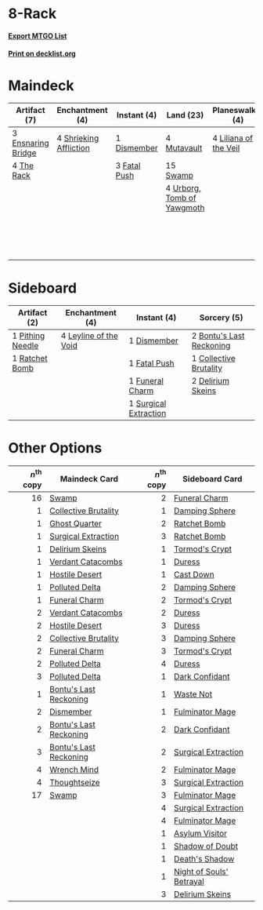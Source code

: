 # 8-Rack

#### [Export MTGO List](../collection/8-Rack/8-Rack.txt)
#### [Print on decklist.org](http://decklist.org/?deckmain=1%09Dismember%0A3%09Ensnaring%20Bridge%0A3%09Fatal%20Push%0A4%09Inquisition%20of%20Kozilek%0A4%09Liliana%20of%20the%20Veil%0A4%09Mutavault%0A4%09Raven's%20Crime%0A4%09Shrieking%20Affliction%0A4%09Smallpox%0A15%09Swamp%0A4%09The%20Rack%0A3%09Thoughtseize%0A4%09Urborg,%20Tomb%20of%20Yawgmoth%0A3%09Wrench%20Mind&deckside=2%09Bontu's%20Last%20Reckoning%0A1%09Collective%20Brutality%0A2%09Delirium%20Skeins%0A1%09Dismember%0A1%09Fatal%20Push%0A1%09Funeral%20Charm%0A4%09Leyline%20of%20the%20Void%0A1%09Pithing%20Needle%0A1%09Ratchet%20Bomb%0A1%09Surgical%20Extraction)
# Maindeck

|                                        Artifact (7)                                        |                                         Enchantment (4)                                         |                                      Instant (4)                                      |                                              Land (23)                                              |                                        Planeswalker (4)                                        |                                           Sorcery (18)                                            |
|--------------------------------------------------------------------------------------------|-------------------------------------------------------------------------------------------------|---------------------------------------------------------------------------------------|-----------------------------------------------------------------------------------------------------|------------------------------------------------------------------------------------------------|---------------------------------------------------------------------------------------------------|
|3 [Ensnaring Bridge](http://gatherer.wizards.com/Pages/Card/Details.aspx?multiverseid=15866)|4 [Shrieking Affliction](http://gatherer.wizards.com/Pages/Card/Details.aspx?multiverseid=265409)|1 [Dismember](http://gatherer.wizards.com/Pages/Card/Details.aspx?multiverseid=382182) |4 [Mutavault](http://gatherer.wizards.com/Pages/Card/Details.aspx?multiverseid=370733)               |4 [Liliana of the Veil](http://gatherer.wizards.com/Pages/Card/Details.aspx?multiverseid=235597)|4 [Inquisition of Kozilek](http://gatherer.wizards.com/Pages/Card/Details.aspx?multiverseid=416897)|
|4 [The Rack](http://gatherer.wizards.com/Pages/Card/Details.aspx?multiverseid=1139)         |                                                                                                 |3 [Fatal Push](http://gatherer.wizards.com/Pages/Card/Details.aspx?multiverseid=423724)|15 [Swamp](http://gatherer.wizards.com/Pages/Card/Details.aspx?multiverseid=439858)                  |                                                                                                |4 [Raven's Crime](http://gatherer.wizards.com/Pages/Card/Details.aspx?multiverseid=153487)         |
|                                                                                            |                                                                                                 |                                                                                       |4 [Urborg, Tomb of Yawgmoth](http://gatherer.wizards.com/Pages/Card/Details.aspx?multiverseid=383425)|                                                                                                |4 [Smallpox](http://gatherer.wizards.com/Pages/Card/Details.aspx?multiverseid=382367)              |
|                                                                                            |                                                                                                 |                                                                                       |                                                                                                     |                                                                                                |3 [Thoughtseize](http://gatherer.wizards.com/Pages/Card/Details.aspx?multiverseid=438676)          |
|                                                                                            |                                                                                                 |                                                                                       |                                                                                                     |                                                                                                |3 [Wrench Mind](http://gatherer.wizards.com/Pages/Card/Details.aspx?multiverseid=438681)           |


# Sideboard

|                                       Artifact (2)                                        |                                        Enchantment (4)                                         |                                          Instant (4)                                           |                                            Sorcery (5)                                            |
|-------------------------------------------------------------------------------------------|------------------------------------------------------------------------------------------------|------------------------------------------------------------------------------------------------|---------------------------------------------------------------------------------------------------|
|1 [Pithing Needle](http://gatherer.wizards.com/Pages/Card/Details.aspx?multiverseid=129526)|4 [Leyline of the Void](http://gatherer.wizards.com/Pages/Card/Details.aspx?multiverseid=107682)|1 [Dismember](http://gatherer.wizards.com/Pages/Card/Details.aspx?multiverseid=382182)          |2 [Bontu's Last Reckoning](http://gatherer.wizards.com/Pages/Card/Details.aspx?multiverseid=430749)|
|1 [Ratchet Bomb](http://gatherer.wizards.com/Pages/Card/Details.aspx?multiverseid=370623)  |                                                                                                |1 [Fatal Push](http://gatherer.wizards.com/Pages/Card/Details.aspx?multiverseid=423724)         |1 [Collective Brutality](http://gatherer.wizards.com/Pages/Card/Details.aspx?multiverseid=414380)  |
|                                                                                           |                                                                                                |1 [Funeral Charm](http://gatherer.wizards.com/Pages/Card/Details.aspx?multiverseid=108895)      |2 [Delirium Skeins](http://gatherer.wizards.com/Pages/Card/Details.aspx?multiverseid=107435)       |
|                                                                                           |                                                                                                |1 [Surgical Extraction](http://gatherer.wizards.com/Pages/Card/Details.aspx?multiverseid=397706)|                                                                                                   |


# Other Options

|*n*<sup>th</sup> copy|                                          Maindeck Card                                          |*n*<sup>th</sup> copy|                                          Sideboard Card                                          |
|--------------------:|-------------------------------------------------------------------------------------------------|--------------------:|--------------------------------------------------------------------------------------------------|
|                   16|[Swamp](http://gatherer.wizards.com/Pages/Card/Details.aspx?multiverseid=439858)                 |                    2|[Funeral Charm](http://gatherer.wizards.com/Pages/Card/Details.aspx?multiverseid=108895)          |
|                    1|[Collective Brutality](http://gatherer.wizards.com/Pages/Card/Details.aspx?multiverseid=414380)  |                    1|[Damping Sphere](http://gatherer.wizards.com/Pages/Card/Details.aspx?multiverseid=443101)         |
|                    1|[Ghost Quarter](http://gatherer.wizards.com/Pages/Card/Details.aspx?multiverseid=389534)         |                    2|[Ratchet Bomb](http://gatherer.wizards.com/Pages/Card/Details.aspx?multiverseid=370623)           |
|                    1|[Surgical Extraction](http://gatherer.wizards.com/Pages/Card/Details.aspx?multiverseid=397706)   |                    3|[Ratchet Bomb](http://gatherer.wizards.com/Pages/Card/Details.aspx?multiverseid=370623)           |
|                    1|[Delirium Skeins](http://gatherer.wizards.com/Pages/Card/Details.aspx?multiverseid=107435)       |                    1|[Tormod's Crypt](http://gatherer.wizards.com/Pages/Card/Details.aspx?multiverseid=389723)         |
|                    1|[Verdant Catacombs](http://gatherer.wizards.com/Pages/Card/Details.aspx?multiverseid=405113)     |                    1|[Duress](http://gatherer.wizards.com/Pages/Card/Details.aspx?multiverseid=14557)                  |
|                    1|[Hostile Desert](http://gatherer.wizards.com/Pages/Card/Details.aspx?multiverseid=430867)        |                    1|[Cast Down](http://gatherer.wizards.com/Pages/Card/Details.aspx?multiverseid=442969)              |
|                    1|[Polluted Delta](http://gatherer.wizards.com/Pages/Card/Details.aspx?multiverseid=405104)        |                    2|[Damping Sphere](http://gatherer.wizards.com/Pages/Card/Details.aspx?multiverseid=443101)         |
|                    1|[Funeral Charm](http://gatherer.wizards.com/Pages/Card/Details.aspx?multiverseid=108895)         |                    2|[Tormod's Crypt](http://gatherer.wizards.com/Pages/Card/Details.aspx?multiverseid=389723)         |
|                    2|[Verdant Catacombs](http://gatherer.wizards.com/Pages/Card/Details.aspx?multiverseid=405113)     |                    2|[Duress](http://gatherer.wizards.com/Pages/Card/Details.aspx?multiverseid=14557)                  |
|                    2|[Hostile Desert](http://gatherer.wizards.com/Pages/Card/Details.aspx?multiverseid=430867)        |                    3|[Duress](http://gatherer.wizards.com/Pages/Card/Details.aspx?multiverseid=14557)                  |
|                    2|[Collective Brutality](http://gatherer.wizards.com/Pages/Card/Details.aspx?multiverseid=414380)  |                    3|[Damping Sphere](http://gatherer.wizards.com/Pages/Card/Details.aspx?multiverseid=443101)         |
|                    2|[Funeral Charm](http://gatherer.wizards.com/Pages/Card/Details.aspx?multiverseid=108895)         |                    3|[Tormod's Crypt](http://gatherer.wizards.com/Pages/Card/Details.aspx?multiverseid=389723)         |
|                    2|[Polluted Delta](http://gatherer.wizards.com/Pages/Card/Details.aspx?multiverseid=405104)        |                    4|[Duress](http://gatherer.wizards.com/Pages/Card/Details.aspx?multiverseid=14557)                  |
|                    3|[Polluted Delta](http://gatherer.wizards.com/Pages/Card/Details.aspx?multiverseid=405104)        |                    1|[Dark Confidant](http://gatherer.wizards.com/Pages/Card/Details.aspx?multiverseid=397731)         |
|                    1|[Bontu's Last Reckoning](http://gatherer.wizards.com/Pages/Card/Details.aspx?multiverseid=430749)|                    1|[Waste Not](http://gatherer.wizards.com/Pages/Card/Details.aspx?multiverseid=420734)              |
|                    2|[Dismember](http://gatherer.wizards.com/Pages/Card/Details.aspx?multiverseid=382182)             |                    1|[Fulminator Mage](http://gatherer.wizards.com/Pages/Card/Details.aspx?multiverseid=397686)        |
|                    2|[Bontu's Last Reckoning](http://gatherer.wizards.com/Pages/Card/Details.aspx?multiverseid=430749)|                    2|[Dark Confidant](http://gatherer.wizards.com/Pages/Card/Details.aspx?multiverseid=397731)         |
|                    3|[Bontu's Last Reckoning](http://gatherer.wizards.com/Pages/Card/Details.aspx?multiverseid=430749)|                    2|[Surgical Extraction](http://gatherer.wizards.com/Pages/Card/Details.aspx?multiverseid=397706)    |
|                    4|[Wrench Mind](http://gatherer.wizards.com/Pages/Card/Details.aspx?multiverseid=438681)           |                    2|[Fulminator Mage](http://gatherer.wizards.com/Pages/Card/Details.aspx?multiverseid=397686)        |
|                    4|[Thoughtseize](http://gatherer.wizards.com/Pages/Card/Details.aspx?multiverseid=438676)          |                    3|[Surgical Extraction](http://gatherer.wizards.com/Pages/Card/Details.aspx?multiverseid=397706)    |
|                   17|[Swamp](http://gatherer.wizards.com/Pages/Card/Details.aspx?multiverseid=439858)                 |                    3|[Fulminator Mage](http://gatherer.wizards.com/Pages/Card/Details.aspx?multiverseid=397686)        |
|                     |                                                                                                 |                    4|[Surgical Extraction](http://gatherer.wizards.com/Pages/Card/Details.aspx?multiverseid=397706)    |
|                     |                                                                                                 |                    4|[Fulminator Mage](http://gatherer.wizards.com/Pages/Card/Details.aspx?multiverseid=397686)        |
|                     |                                                                                                 |                    1|[Asylum Visitor](http://gatherer.wizards.com/Pages/Card/Details.aspx?multiverseid=409846)         |
|                     |                                                                                                 |                    1|[Shadow of Doubt](http://gatherer.wizards.com/Pages/Card/Details.aspx?multiverseid=83827)         |
|                     |                                                                                                 |                    1|[Death's Shadow](http://gatherer.wizards.com/Pages/Card/Details.aspx?multiverseid=425889)         |
|                     |                                                                                                 |                    1|[Night of Souls' Betrayal](http://gatherer.wizards.com/Pages/Card/Details.aspx?multiverseid=78991)|
|                     |                                                                                                 |                    3|[Delirium Skeins](http://gatherer.wizards.com/Pages/Card/Details.aspx?multiverseid=107435)        |

